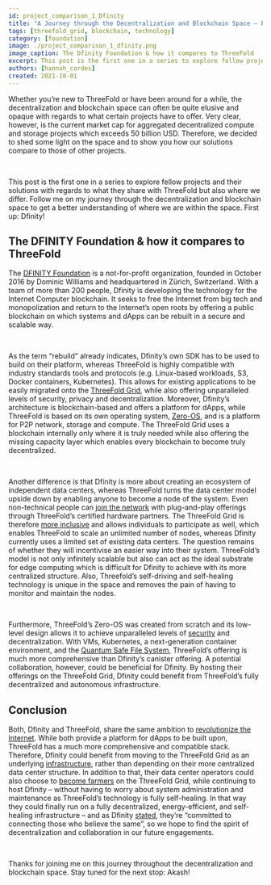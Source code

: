 ```yaml
---
id: project_comparison_1_Dfinity
title: "A Journey through the Decentralization and Blockchain Space – Part One: Dfinity"
tags: [threefold_grid, blockchain, technology]
category: [foundation]
image: ./project_comparison_1_dfinity.png
image_caption: The Dfinity Foundation & how it compares to ThreeFold
excerpt: This post is the first one in a series to explore fellow projects and their solutions with regards to what they share with ThreeFold but also where we differ. Follow me on my journey through the space. First up – Dfinity!
authors: [hannah_cordes]
created: 2021-10-01
---
```


Whether you’re new to ThreeFold or have been around for a while, the decentralization and blockchain space can often be quite elusive and opaque with regards to what certain projects have to offer. Very clear, however, is the current market cap for aggregated decentralized compute and storage projects which exceeds 50 billion USD. Therefore, we decided to shed some light on the space and to show you how our solutions compare to those of other projects.

<br/>

This post is the first one in a series to explore fellow projects and their solutions with regards to what they share with ThreeFold but also where we differ. Follow me on my journey through the decentralization and blockchain space to get a better understanding of where we are within the space. First up: Dfinity!

## The DFINITY Foundation & how it compares to ThreeFold

The [DFINITY Foundation](https://dfinity.org/foundation) is a not-for-profit organization, founded in October 2016 by Dominic Williams and headquartered in Zürich, Switzerland. With a team of more than 200 people, Dfinity is developing the technology for the Internet Computer blockchain. It seeks to free the Internet from big tech and monopolization and return to the Internet’s open roots by offering a public blockchain on which systems and dApps can be rebuilt in a secure and scalable way.

<br/>

As the term “rebuild” already indicates, Dfinity’s own SDK has to be used to build on their platform, whereas ThreeFold is highly compatible with industry standards tools and protocols (e.g. Linux-based workloads, S3, Docker containers, Kubernetes). This allows for existing applications to be easily migrated onto the [ThreeFold Grid](https://threefold.io/grid), while also offering unparalleled levels of security, privacy and decentralization. Moreover, Dfinity’s architecture is blockchain-based and offers a platform for dApps, while ThreeFold is based on its own operating system, [Zero-OS](https://threefold.io/how-it-works/zero-os), and is a platform for P2P network, storage and compute. The ThreeFold Grid uses a blockchain internally only where it is truly needed while also offering the missing capacity layer which enables every blockchain to become truly decentralized.

<br/>

Another difference is that Dfinity is more about creating an ecosystem of independent data centers, whereas ThreeFold turns the data center model upside down by enabling anyone to become a node of the system. Even non-technical people can [join the network](https://threefold.io/farming/get_3node) with plug-and-play offerings through ThreeFold’s certified hardware partners. The ThreeFold Grid is therefore [more inclusive](https://www.threefold.io/blog/post/tf_grid_peoples_internet/) and allows individuals to participate as well, which enables ThreeFold to scale an unlimited number of nodes, whereas Dfinity currently uses a limited set of existing data centers. The question remains of whether they will incentivise an easier way into their system. ThreeFold’s model is not only infinitely scalable but also can act as the ideal substrate for edge computing which is difficult for Dfinity to achieve with its more centralized structure. Also, Threefold’s self-driving and self-healing technology is unique in the space and removes the pain of having to monitor and maintain the nodes.

<br/>

Furthermore, ThreeFold’s Zero-OS was created from scratch and its low-level design allows it to achieve unparalleled levels of [security](https://forum.threefold.io/t/security-privacy-on-the-threefold-grid-and-second-best-alternatives-out-there-today/1290) and decentralization. With VMs, Kubernetes, a next-generation container environment, and the [Quantum Safe File System](https://threefold.io/how-it-works/zdbfs), ThreeFold’s offering is much more comprehensive than Dfinity’s canister offering. A potential collaboration, however, could be beneficial for Dfinity. By hosting their offerings on the ThreeFold Grid, Dfinity could benefit from ThreeFold’s fully decentralized and autonomous infrastructure.

## Conclusion

Both, Dfinity and ThreeFold, share the same ambition to [revolutionize the Internet](https://tgdaily.com/web/6-dfinity-threefold-are-leading-an-internet-decentralization-revolution/). While both provide a platform for dApps to be built upon, ThreeFold has a much more comprehensive and compatible stack. Therefore, Dfinity could benefit from moving to the ThreeFold Grid as an underlying [infrastructure](https://www.forbes.com/sites/johnkoetsier/2020/06/20/largest-distributed-peer-to-peer-grid-on-the-planet-laying-foundation-for-a-decentralized-internet/), rather than depending on their more centralized data center structure. In addition to that, their data center operators could also choose to [become farmers](https://threefold.io/farming/get_3node) on the ThreeFold Grid, while continuing to host Dfinity – without having to worry about system administration and maintenance as ThreeFold’s technology is fully self-healing. In that way they could finally run on a fully decentralized, energy-efficient, and self-healing infrastructure – and as Dfinity [stated](https://dfinity.org/foundation), they’re “committed to connecting those who believe the same”, so we hope to find the spirit of decentralization and collaboration in our future engagements.

<br/>

Thanks for joining me on this journey throughout the decentralization and blockchain space. Stay tuned for the next stop: Akash!
